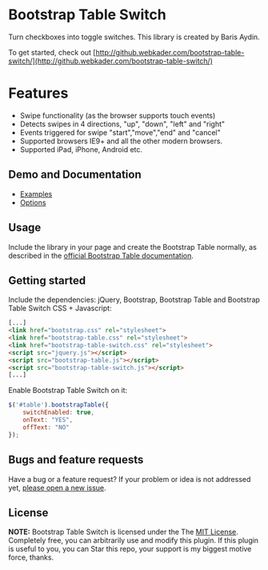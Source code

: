 # Bootstrap Table Switch

Turn checkboxes into toggle switches.
This library is created by Baris Aydin.

To get started, check out [http://github.webkader.com/bootstrap-table-switch/](http://github.webkader.com/bootstrap-table-switch/)

# Features

- Swipe functionality (as the browser supports touch events)
- Detects swipes in 4 directions, "up", "down", "left" and "right"
- Events triggered for swipe "start","move","end" and "cancel"
- Supported browsers IE9+ and all the other modern browsers.
- Supported iPad, iPhone, Android etc.


## Demo and Documentation

- [Examples](http://github.webkader.com/bootstrap-table-switch/examples.html)
- [Options](http://github.webkader.com/bootstrap-table-switch/options.html)


## Usage

Include the library in your page and create the Bootstrap Table normally, as described in the [official Bootstrap Table documentation](https://github.com/wenzhixin/bootstrap-table).

## Getting started

Include the dependencies: jQuery, Bootstrap, Bootstrap Table and Bootstrap Table Switch CSS + Javascript:

``` html
[...]
<link href="bootstrap.css" rel="stylesheet">
<link href="bootstrap-table.css" rel="stylesheet">
<link href="bootstrap-table-switch.css" rel="stylesheet">
<script src="jquery.js"></script>
<script src="bootstrap-table.js"></script>
<script src="bootstrap-table-switch.js"></script>
[...]
```

Enable Bootstrap Table Switch on it:

```javascript
$('#table').bootstrapTable({
	switchEnabled: true,
	onText: "YES",
	offText: "NO"
});
```


## Bugs and feature requests

Have a bug or a feature request? If your problem or idea is not addressed yet, [please open a new issue](https://github.com/webkader/bootstrap-table-switch/issues/new).

## License

**NOTE:** Bootstrap Table Switch is licensed under the The [MIT License](https://github.com/webkader/bootstrap-table-switch/blob/master/LICENSE). Completely free, you can arbitrarily use and modify this plugin. If this plugin is useful to you, you can Star this repo, your support is my biggest motive force, thanks.

